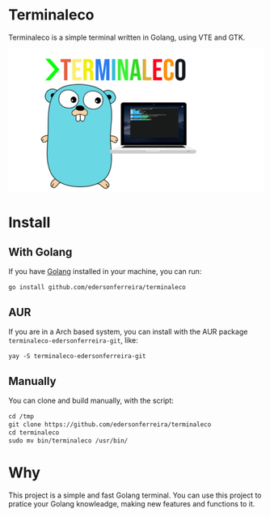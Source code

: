 # Terminaleco

Terminaleco is a simple terminal written in Golang, using VTE and GTK.

![terminaleco](assets/terminaleco.png)

# Install

## With Golang

If you have [Golang](https://golang.org/) installed in your machine, you can run:

```
go install github.com/edersonferreira/terminaleco
```

## AUR

If you are in a Arch based system, you can install with the AUR package `terminaleco-edersonferreira-git`, like:

```
yay -S terminaleco-edersonferreira-git
```

## Manually

You can clone and build manually, with the script:

```
cd /tmp
git clone https://github.com/edersonferreira/terminaleco
cd terminaleco
sudo mv bin/terminaleco /usr/bin/
```

# Why

This project is a simple and fast Golang terminal. You can use this project to pratice your Golang knowleadge, making new features and functions to it.
